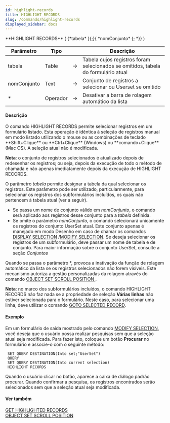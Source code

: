 ```yaml
---
id: highlight-records
title: HIGHLIGHT RECORDS
slug: /commands/highlight-records
displayed_sidebar: docs
---
```


<!--REF #_command_.HIGHLIGHT RECORDS.Syntax-->**HIGHLIGHT RECORDS** ( {*tabela* }{;}{ *nomConjunto* {; *}} )<!-- END REF-->
<!--REF #_command_.HIGHLIGHT RECORDS.Params-->
| Parâmetro | Tipo |  | Descrição |
| --- | --- | --- | --- |
| tabela | Table | &srarr; | Tabela cujos registros foram selecionados se omitidos, tabela do formulário atual |
| nomConjunto | Text | &srarr; | Conjunto de registros a selecionar ou Userset se omitido |
| * | Operador | &srarr; | Desativar a barra de rolagem automático da lista |

<!-- END REF-->

#### Descrição 

<!--REF #_command_.HIGHLIGHT RECORDS.Summary-->O comando HIGHLIGHT RECORDS permite selecionar registros em um formulário listado.<!-- END REF--> Esta operação é idêntica à seleção de registros manual em modo listado utilizando o mouse ou as combinações de teclado **Shift+Clique** ou **Ctrl+Clique** (Windows) ou **comando+Clique** (Mac OS). A seleção atual não é modificada.  
  
**Nota**: o conjunto de registros selecionados é atualizado depois de redesenhar os registros; ou seja, depois da execução de todo o método de chamada e não apenas imediatamente depois da execução de HIGHLIGHT RECORDS.  
  
O parâmetro *tabela* permite designar a tabela da qual selecionar os registros. Este parâmetro pode ser utilizado, particularmente, para selecionar os registros dos subformulários incluídos, os quais não pertencem à tabela atual (ver a seguir).  

* Se passa um nome de conjunto válido em *nomConjunto*, o comando será aplicado aos registros desse conjunto para a *tabela* definida.
* Se omite o parâmetro *nomConjunto*, o comando selecionará unicamente os registros do conjunto UserSet atual. Este conjunto apenas é manejado em modo Desenho em caso de chamar os comandos [DISPLAY SELECTION](display-selection.md) /[MODIFY SELECTION](modify-selection.md). Se deseja selecionar os registros de um subformulário, deve passar um nome de tabela e de conjunto. Para maior informação sobre o conjunto UserSet, consulte a seção *Conjuntos*

Quando se passa o parâmetro \*, provoca a inativação da função de rolagem automático da lista se os registros selecionados não forem visíveis. Este mecanismo autoriza a gestão personalizadas da rolagem através do comando [OBJECT SET SCROLL POSITION ](object-set-scroll-position.md).  
  
**Nota**: no marco dos subformulários incluídos, o comando HIGHLIGHT RECORDS não faz nada se a propriedade de seleção **Várias linhas** não estiver selecionada para o formulário. Neste caso, para selecionar uma linha, deve utilizar o comando [GOTO SELECTED RECORD](goto-selected-record.md).

#### Exemplo 

Em um formulário de saída mostrado pelo comando [MODIFY SELECTION](modify-selection.md), você deseja que o usuário possa realizar pesquisas sem que a seleção atual seja modificada. Para fazer isto, coloque um botão **Procurar** no formulário e associe-o com o seguinte método:

```4d
 SET QUERY DESTINATION(Into set;"UserSet")
 QUERY
 SET QUERY DESTINATION(Into current selection)
 HIGHLIGHT RECORDS
```

Quando o usuário clicar no botão, aparece a caixa de diálogo padrão procurar. Quando confirmar a pesquisa, os registros encontrados serão selecionados sem que a seleção atual seja modificada.

#### Ver também 

[GET HIGHLIGHTED RECORDS](get-highlighted-records.md)  
[OBJECT SET SCROLL POSITION ](object-set-scroll-position.md)  